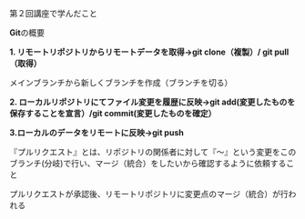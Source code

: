 第２回講座で学んだこと
 
**Git**の概要

**1. リモートリポジトリからリモートデータを取得→git clone（複製）/ git pull（取得）**

メインブランチから新しくブランチを作成（ブランチを切る）


**2. ローカルリポジトリにてファイル変更を履歴に反映→git add(変更したものを保存することを宣言）/git commit(変更したものを確定）**


**3.ローカルのデータをリモートに反映→git push**

『プルリクエスト』とは、リポジトリの関係者に対して『〜』という変更をこのブランチ(分岐)で行い、マージ（統合）をしたいから確認するように依頼すること

プルリクエストが承認後、リモートリポジトリに変更点のマージ（統合）が行われる